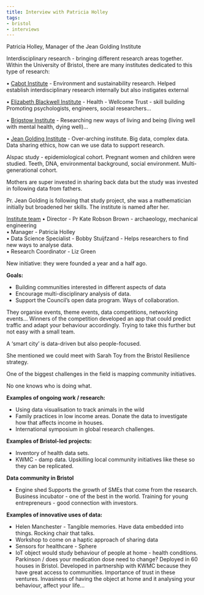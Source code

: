 ```yaml
---
title: Interview with Patricia Holley
tags:
- bristol
- interviews
---
```

Patricia Holley, Manager of the Jean Golding Institute

Interdisciplinary research - bringing different research areas together.   
Within the University of Bristol, there are many institutes dedicated to this type of research: 

• [Cabot Institute](http://www.bristol.ac.uk/cabot/) - Environment and sustainability research.
Helped establish interdisciplinary research internally but also instigates external

• [Elizabeth Blackwell Institute](http://www.bristol.ac.uk/blackwell/) - Health - Wellcome Trust - skill building
Promoting psychologists, engineers, social researchers…

• [Brigstow Institute](http://www.bristol.ac.uk/brigstow/) - Researching new ways of living and being (living well with mental health, dying well)...

• [Jean Golding Institute](http://www.bristol.ac.uk/golding/) - Over-arching institute. Big data, complex data. Data sharing ethics, how can we use data to support research.

Alspac study - epidemiological cohort. Pregnant women and children were studied. Teeth, DNA, environmental background, social environment. Multi-generational cohort.

Mothers are super invested in sharing back data but the study was invested in following data from fathers.

Pr. Jean Golding is following that study project, she was a mathematician initially but broadened her skills. The institute is named after her.

[Institute team](http://www.bristol.ac.uk/golding/people/team/)
• Director - Pr Kate Robson Brown - archaeology, mechanical engineering  
• Manager - Patricia Holley  
• Data Science Specialist - Bobby Stuijfzand - Helps researchers to find new ways to analyse data.   
• Research Coordinator - Liz Green  

New initiative: they were founded a year and a half ago.

**Goals:**
* Building communities interested in different aspects of data
* Encourage multi-disciplinary analysis of data.
* Support the Council’s open data program. Ways of collaboration.

They organise events, theme events, data competitions, networking events...
Winners of the competition developed an app that could predict traffic and adapt your behaviour accordingly. Trying to take this further but not easy with a small team.

A ‘smart city’ is data-driven but also people-focused.

She mentioned we could meet with Sarah Toy from the Bristol Resilience strategy.

One of the biggest challenges in the field is mapping community initiatives.

No one knows who is doing what.

**Examples of ongoing work / research:**

* Using data visualisation to track animals in the wild
* Family practices in low income areas. Donate the data to investigate how that affects income in houses.
* International symposium in global research challenges.

**Examples of Bristol-led projects:**

* Inventory of health data sets.
* KWMC - damp data. Upskilling local community initiatives like these so they can be replicated.

**Data community in Bristol**

* Engine shed 
Supports the growth of SMEs that come from the research.
Business incubator - one of the best in the world.
Training for young entrepreneurs - good connection with investors. 

**Examples of innovative uses of data:** 

* Helen Manchester - Tangible memories. Have data embedded into things. Rocking chair that talks.
* Workshop to come on a haptic approach of sharing data 
* Sensors for healthcare - Sphere
* IoT object would study behaviour of people at home - health conditions. Parkinson / does your medication dose need to change? Deployed in 60 houses in Bristol.
Developed in partnership with KWMC because they have great access to communities. Importance of trust in these ventures. Invasiness of having the object at home and it analysing your behaviour, affect your life…
